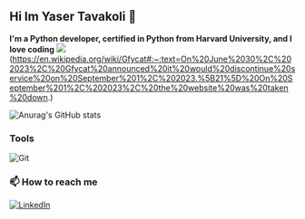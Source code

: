 ## Hi Im Yaser Tavakoli 👋
**I'm a Python developer, certified in Python from Harvard University, and I love coding**
![](/MeagerHardtofindAlbertosaurus-size_restricted.gif)  
(https://en.wikipedia.org/wiki/Gfycat#:~:text=On%20June%2030%2C%202023%2C%20Gfycat%20announced%20it%20would%20discontinue%20service%20on%20September%201%2C%202023.%5B21%5D%20On%20September%201%2C%202023%2C%20the%20website%20was%20taken%20down.)

![Anurag's GitHub stats](https://github-readme-stats.vercel.app/api?username=yaser25&show_icons=true&theme=radical)
### Tools

![Git](https://img.shields.io/badge/Git-F05032?logo=Git&logoColor=white&style=for-the-badge)
### 📫 How to reach me
<div display="flex">
  <a href="https://www.linkedin.com/in/yaser-tavakoli-436229330
/codewithbernard/">
    <img src="https://img.shields.io/badge/linkedin-%230077B5.svg?style=for-the-badge&logo=linkedin&logoColor=white" alt="LinkedIn"/>
  </a>

</div>


<!--
**yaser25/yaser25** is a ✨ _special_ ✨ repository because its `README.md` (this file) appears on your GitHub profile.

Here are some ideas to get you started:

- 🔭 I’m currently working on ...
- 🌱 I’m currently learning python...
- 👯 I’m looking to collaborate on ...
- 🤔 I’m looking for help with ...
- 💬 Ask me about ...
- 📫 How to reach me:yasertavakoli9@gmail.com ...
- 😄 Pronouns: ...
- ⚡ Fun fact: ...
-->
